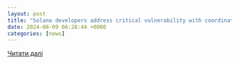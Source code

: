 ```yaml
---
layout: post
title: "Solana developers address critical vulnerability with coordinated patch | The Block"
date: 2024-08-09 06:28:44 +0000
categories: [news]
---
```


[Читати далі](https://www.theblock.co/post/310361/solana-developers-address-critical-vulnerability-with-coordinated-patch)
